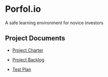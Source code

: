 # Porfol.io
A safe learning environment for novice investors

## Project Documents 

* [Project Charter](https://docs.google.com/document/d/1MrNLZE_A2eqW_uSlhCYTvMhPa1Jgc4JYrVl2joJW0qo/edit?usp=sharing)

* [Project Backlog](https://docs.google.com/document/d/1Xa5TgB83IQws1mkOy265W1iHe5qz7m_Nww58Rbl3Nto/edit?usp=sharing)

* [Test Plan](https://docs.google.com/document/d/1uQqmy1kPrtK3wXBNESu5Pj1UP5rF1q-tbSeD16pAMXw/edit?usp=sharing)

